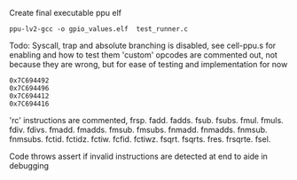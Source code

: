 Create final executable ppu elf
```
ppu-lv2-gcc -o gpio_values.elf  test_runner.c
```

Todo: Syscall, trap and absolute branching is disabled, see cell-ppu.s for enabling and how to test them
'custom' opcodes are commented out, not because they are wrong, but for ease of testing and implementation for now
```
0x7C694492
0x7C694496
0x7C694412
0x7C694416
```
'rc' instructions are commented, frsp. fadd. fadds. fsub. fsubs. fmul. fmuls. fdiv. fdivs. fmadd. fmadds. fmsub. fmsubs. fnmadd. fnmadds. fnmsub. fnmsubs. fctid. fctidz. fctiw. fcfid. fctiwz. fsqrt. fsqrts. fres. frsqrte. fsel.

Code throws assert if invalid instructions are detected at end to aide in debugging